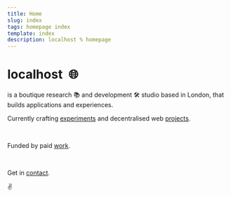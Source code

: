 ```yaml
---
title: Home
slug: index
tags: homepage index
template: index
description: localhost % homepage
---
```



<h1>
  localhost&nbsp;
  <span aria-hidden="true">🌐</span>
</h1>

<p>
  is a boutique research <span aria-hidden="true">📚</span> and development <span aria-hidden="true">🛠</span> studio based in London, that builds applications and experiences.
</p>
<p>
  Currently crafting <a href="/experiments">experiments</a> and decentralised web <a href="/projects">projects</a>.
</p>

<br />

<p>
  Funded by paid <a href="/work">work</a>.
</p>

<br />

<p>
  Get in <a href="mailto:leslie@localhost.international?subject=Hello human&amp;body=Say something nice">contact</a>.
</p>

<p>
  <span aria-hidden="true">✌️</span>
</p>